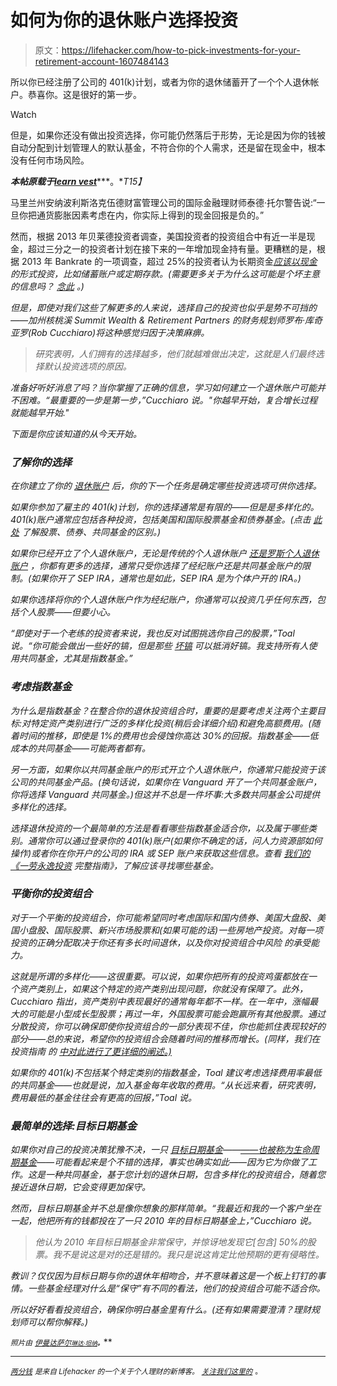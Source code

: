 # 如何为你的退休账户选择投资

> 原文：<https://lifehacker.com/how-to-pick-investments-for-your-retirement-account-1607484143>

所以你已经注册了公司的 401(k)计划，或者为你的退休储蓄开了一个个人退休帐户。恭喜你。这是很好的第一步。

Watch

但是，如果你还没有做出投资选择，你可能仍然落后于形势，无论是因为你的钱被自动分配到计划管理人的默认基金，不符合你的个人需求，还是留在现金中，根本没有任何市场风险。

***本帖原载于***[***learn vest***](http://www.learnvest.com/knowledge-center/how-to-set-up-a-retirement-account/)***。**T15】*

马里兰州安纳波利斯洛克伍德财富管理公司的国际金融理财师泰德·托尔警告说:“一旦你把通货膨胀因素考虑在内，你实际上得到的现金回报是负的。”

然而，根据 2013 年贝莱德投资者调查，美国投资者的投资组合中有近一半是现金，超过三分之一的投资者计划在接下来的一年增加现金持有量。更糟糕的是，根据 2013 年 Bankrate 的一项调查，超过 25%的投资者认为长期资金[*应该以现金*](http://www.learnvest.com/knowledge-center/retirement-myths-that-can-wreak-havoc-on-your-nest-egg/)*的形式投资，比如储蓄账户或定期存款。(需要更多关于为什么这可能是个坏主意的信息吗？ [念此](http://www.learnvest.com/2013/11/retirement-savings-cash/) 。)*

*但是，即使对我们这些了解更多的人来说，选择自己的投资也似乎是势不可挡的——加州核桃溪 Summit Wealth & Retirement Partners 的财务规划师罗布·库奇亚罗(Rob Cucchiaro)将这种感觉归因于决策麻痹。*

> *研究表明，人们拥有的选择越多，他们就越难做出决定，这就是人们最终选择默认投资选项的原因。*

*准备好听好消息了吗？当你掌握了正确的信息，学习如何建立一个退休账户可能并不困难。“最重要的一步是第一步，”Cucchiaro 说。"你越早开始，复合增长过程就能越早开始."*

*下面是你应该知道的从今天开始。*

### *了解你的选择*

*在你建立了你的 [退休账户](http://www.learnvest.com/knowledge-center/how-to-save-more-money-for-retirement/) 后，你的下一个任务是确定哪些投资选项可供你选择。*

*如果你参加了雇主的 401(k)计划，你的选择通常是有限的——但是是多样化的。401(k)账户通常应包括各种投资，包括美国和国际股票基金和债券基金。(点击 [此处](http://www.learnvest.com/knowledge-center/stocks-bonds-funds-whats-the-difference/) 了解股票、债券、共同基金的区别。)*

*如果你已经开立了个人退休账户，无论是传统的个人退休账户 [还是罗斯个人退休账户](http://www.learnvest.com/knowledge-center/which-is-right-for-you-traditional-ira-vs-roth-ira/) ，你都有更多的选择，通常只受你选择了经纪账户还是共同基金账户的限制。(如果你开了 SEP IRA，通常也是如此，SEP IRA 是为个体户开的 IRA。)*

*如果你选择将你的个人退休账户作为经纪账户，你通常可以投资几乎任何东西，包括个人股票——但要小心。*

*“即使对于一个老练的投资者来说，我也反对试图挑选你自己的股票，”Toal 说。“你可能会做出一些好的镐，但是那些 [坏镐](http://www.learnvest.com/knowledge-center/mistakes-retirement-planners-see/) 可以抵消好镐。我支持所有人使用共同基金，尤其是指数基金。”*

### *考虑指数基金*

*为什么是指数基金？在整合你的退休投资组合时，重要的是要考虑关注两个主要目标:对特定资产类别进行广泛的多样化投资(稍后会详细介绍)和避免高额费用。(随着时间的推移，即使是 1%的费用也会侵蚀你高达 30%的回报。指数基金——低成本的共同基金——可能两者都有。*

*另一方面，如果你以共同基金账户的形式开立个人退休账户，你通常只能投资于该公司的共同基金产品。(换句话说，如果你在 Vanguard 开了一个共同基金账户，你将选择 Vanguard 共同基金。)但这并不总是一件坏事:大多数共同基金公司提供多样化的选择。*

*选择退休投资的一个最简单的方法是看看哪些指数基金适合你，以及属于哪些类别。通常你可以通过登录你的 401(k)账户(如果你不确定的话，问人力资源部如何操作)或者你在你开户的公司的 IRA 或 SEP 账户来获取这些信息。查看 [我们的《一劳永逸投资](https://lifehacker.com/how-to-build-an-easy-beginner-set-and-forget-investm-1686878594) 完整指南》，了解应该寻找哪些基金。*

### *平衡你的投资组合*

*对于一个平衡的投资组合，你可能希望同时考虑国际和国内债券、美国大盘股、美国小盘股、国际股票、新兴市场股票和(如果可能的话)一些房地产投资。对每一项投资的正确分配取决于你还有多长时间退休，以及你对投资组合中风险 的承受能力。*

*这就是所谓的多样化——这很重要。可以说，如果你把所有的投资鸡蛋都放在一个资产类别上，如果这个特定的资产类别出现问题，你就没有保障了。此外，Cucchiaro 指出，资产类别中表现最好的通常每年都不一样。在一年中，涨幅最大的可能是小型成长型股票；再过一年，外国股票可能会跑赢所有其他股票。通过分散投资，你可以确保即使你投资组合的一部分表现不佳，你也能抓住表现较好的部分——总的来说，希望你的投资组合会随着时间的推移而增长。(同样，我们在投资指南 的 [中对此进行了更详细的阐述。)](https://lifehacker.com/how-to-build-an-easy-beginner-set-and-forget-investm-1686878594)*

*如果你的 401(k)不包括某个特定类别的指数基金，Toal 建议考虑选择费用率最低的共同基金——也就是说，加入基金每年收取的费用。“从长远来看，研究表明，费用最低的基金往往会有更高的回报，”Toal 说。*

### *最简单的选择:目标日期基金*

*如果你对自己的投资决策犹豫不决，一只 [目标日期基金](http://www.learnvest.com/knowledge-center/are-target-date-funds-right-for-your-retirement-strategy/)——[——也被称为生命周期基金](http://lifehacker.com/use-lifecycle-funds-to-automatically-rebalance-your-inv-5823333)——可能看起来是个不错的选择，事实也确实如此——因为它为你做了工作。这是一种共同基金，基于您计划的退休日期，包含多样化的投资组合，随着您接近退休日期，它会变得更加保守。*

*然而，目标日期基金并不总是像你想象的那样简单。“我最近和我的一个客户坐在一起，他把所有的钱都投在了一只 2010 年的目标日期基金上，”Cucchiaro 说。*

> *他认为 2010 年目标日期基金非常保守，并惊讶地发现它[包含] 50%的股票。我不是说这是对的还是错的。我只是说这肯定比他预期的更有侵略性。*

*教训？仅仅因为目标日期与你的退休年相吻合，并不意味着这是一个板上钉钉的事情。一些基金经理对什么是“保守”有不同的看法，他们的投资组合可能不适合你。*

*所以好好看看投资组合，确保你明白基金里有什么。(还有如果需要澄清？理财规划师可以帮你解释。)*

*<small>*照片由*</small> [<small>*伊曼*</small>](https://www.flickr.com/photos/imosaad/)<small></small>*[<small>*达萨尔*</small>](https://www.flickr.com/photos/112931986@N07/)<small>*[<small>*琳达·坦纳*</small>](https://www.flickr.com/photos/goingslo/)<small>**。**</small>*</small>**

* * *

*[<small>*两分钱*</small>](http://twocents.lifehacker.com/) <small>*是来自 Lifehacker 的一个关于个人理财的新博客。*</small> [<small>*关注我们这里的*</small>](https://twitter.com/TwoCentsLH) <small>*。*</small>*